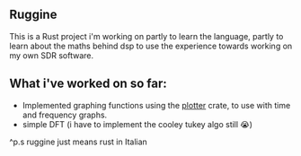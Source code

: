 ## Ruggine
This is a Rust project i'm working on partly to learn the language,
partly to learn about the maths behind dsp to use the experience towards working on my own SDR software.

## What i've worked on so far:

- Implemented graphing functions using the [plotter](https://github.com/plotter-rs/plotter) crate, to use with time and frequency graphs.
- simple DFT (i have to implement the cooley tukey algo still :sob:)

^p.s ruggine just means rust in Italian
